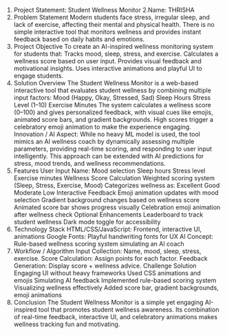 1. Project Statement:
Student Wellness Monitor
2.Name: THRISHA 
3. Problem Statement
Modern students face stress, irregular sleep, and lack of exercise, affecting their mental and physical health. There is no simple interactive tool that monitors wellness and provides instant feedback based on daily habits and emotions.
4. Project Objective
To create an AI-inspired wellness monitoring system for students that:
Tracks mood, sleep, stress, and exercise.
Calculates a wellness score based on user input.
Provides visual feedback and motivational insights.
Uses interactive animations and playful UI to engage students.
5. Solution Overview
The Student Wellness Monitor is a web-based interactive tool that evaluates student wellness by combining multiple input factors:
Mood (Happy, Okay, Stressed, Sad)
Sleep Hours
Stress Level (1–10)
Exercise Minutes
The system calculates a wellness score (0–100) and gives personalized feedback, with visual cues like emojis, animated score bars, and gradient backgrounds. High scores trigger a celebratory emoji animation to make the experience engaging.
Innovation / AI Aspect:
While no heavy ML model is used, the tool mimics an AI wellness coach by dynamically assessing multiple parameters, providing real-time scoring, and responding to user input intelligently. This approach can be extended with AI predictions for stress, mood trends, and wellness recommendations.
6. Features
User Input
Name:
Mood selection
Sleep hours
Stress level
Exercise minutes
Wellness Score Calculation
Weighted scoring system (Sleep, Stress, Exercise, Mood)
Categorizes wellness as:
Excellent 
Good 
Moderate 
Low 
Interactive Feedback
Emoji animation updates with mood selection
Gradient background changes based on wellness score
Animated score bar shows progress visually
Celebration emoji animation after wellness check
Optional Enhancements
Leaderboard to track student wellness
Dark mode toggle for accessibility
7. Technology Stack
HTML/CSS/JavaScript: Frontend, interactive UI, animations
Google Fonts: Playful handwriting fonts for UX
AI Concept: Rule-based wellness scoring system simulating an AI coach
8. Workflow / Algorithm
Input Collection: Name, mood, sleep, stress, exercise.
Score Calculation: Assign points for each factor.
Feedback Generation: Display score + wellness advice.
Challenge	Solution
Engaging UI without heavy frameworks	Used CSS animations and emojis
Simulating AI feedback	Implemented rule-based scoring system
Visualizing wellness effectively	Added score bar, gradient backgrounds, emoji animations
9. Conclusion
The Student Wellness Monitor is a simple yet engaging AI-inspired tool that promotes student wellness awareness.
Its combination of real-time feedback, interactive UI, and celebratory animations makes wellness tracking fun and motivating.

